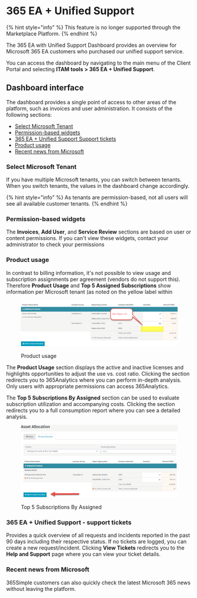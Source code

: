# 365 EA + Unified Support

{% hint style="info" %}
This feature is no longer supported through the Marketplace Platform.
{% endhint %}

The 365 EA with Unified Support Dashboard provides an overview for Microsoft 365 EA customers who purchased our unified support service.&#x20;

You can access the dashboard by navigating to the main menu of the Client Portal and selecting **ITAM tools** **>  365 EA + Unified Support**.

## Dashboard interface <a href="#selecting-your-tenant" id="selecting-your-tenant"></a>

The dashboard provides a single point of access to other areas of the platform, such as invoices and user administration. It consists of the following sections:

* [Select Microsoft Tenant](365-ea-+-unified-support.md#select-microsoft-tenant)
* [Permission-based widgets](365-ea-+-unified-support.md#block-bea31af0-a8d0-45a6-bd38-cdca3fe1497a)
* [365 EA + Unified Support Support tickets](365-ea-+-unified-support.md#block-b66764bf-7bc2-4c4b-8d43-8666a1d90d3c)
* [Product usage](365-ea-+-unified-support.md#block-ea488296-a0d5-4f23-b3c0-87a329f8d1bd)
* [Recent news from Microsoft](365-ea-+-unified-support.md#recent-news-from-microsoft)

### Select Microsoft Tenant

If you have multiple Microsoft tenants, you can switch between tenants. When you switch tenants, the values in the dashboard change accordingly.

{% hint style="info" %}
As tenants are permission-based, not all users will see all available customer tenants.
{% endhint %}

### Permission-based widgets <a href="#block-bea31af0-a8d0-45a6-bd38-cdca3fe1497a" id="block-bea31af0-a8d0-45a6-bd38-cdca3fe1497a"></a>

The **Invoices**, **Add User**, and **Service Review** sections are based on user or content permissions. If you can't view these widgets, contact your administrator to check your permissions

### Product usage <a href="#block-ea488296-a0d5-4f23-b3c0-87a329f8d1bd" id="block-ea488296-a0d5-4f23-b3c0-87a329f8d1bd"></a>

In contrast to billing information, it's not possible to view usage and subscription assignments per agreement (vendors do not support this). Therefore **Product Usage** and **Top 5 Assigned Subscriptions** show information per Microsoft tenant (as noted on the yellow label within

<figure><img src="../../.gitbook/assets/image (375).png" alt=""><figcaption><p>Product usage</p></figcaption></figure>

The **Product Usage** section displays the active and inactive licenses and highlights opportunities to adjust the use vs. cost ratio. Clicking the section redirects you to 365Analytics where you can perform in-depth analysis. Only users with appropriate permissions can access 365Analytics.

The **Top 5 Subscriptions By Assigned** section can be used to evaluate subscription utilization and accompanying costs. Clicking the section redirects you to a full consumption report where you can see a detailed analysis.

<figure><img src="../../.gitbook/assets/image (376).png" alt=""><figcaption><p>Top 5 Subscriptions By Assigned</p></figcaption></figure>

### 365 EA + Unified Support - support tickets <a href="#block-b66764bf-7bc2-4c4b-8d43-8666a1d90d3c" id="block-b66764bf-7bc2-4c4b-8d43-8666a1d90d3c"></a>

Provides a quick overview of all requests and incidents reported in the past 90 days including their respective status. If no tickets are logged, you can create a new request/incident. Clicking **View Tickets** redirects you to the **Help and Support** page where you can view your ticket details.

### Recent news from Microsoft

365Simple customers can also quickly check the latest Microsoft 365 news without leaving the platform.
